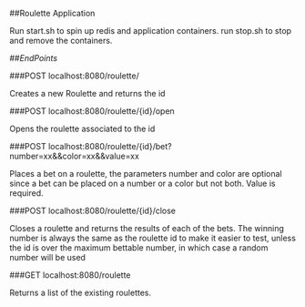 ##Roulette Application

Run start.sh to spin up redis and application containers. run stop.sh to stop and remove the containers.

##*EndPoints*

###POST localhost:8080/roulette/

Creates a new Roulette and returns the id

###POST localhost:8080/roulette/{id}/open

Opens the roulette associated to the id

###POST localhost:8080/roulette/{id}/bet?number=xx&&color=xx&&value=xx

Places a bet on a roulette, the parameters number and color are optional since a bet can be placed on a number or a color 
but not both. Value is required.

###POST localhost:8080/roulette/{id}/close

Closes a roulette and returns the results of each of the bets. The winning number is always the same as the roulette id
to make it easier to test, unless the id is over the maximum bettable number, in which case a random number will be used

###GET localhost:8080/roulette

Returns a list of the existing roulettes.